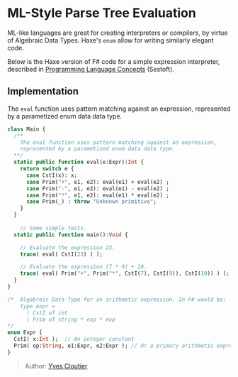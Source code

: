 [tags]: / "functional programming, ADT, enum, parsing"

# ML-Style Parse Tree Evaluation

ML-like languages are great for creating interpreters or compilers, by virtue of Algebraic Data Types.
Haxe's `enum` allow for writing similarly elegant code.

Below is the Haxe version of F# code for a simple expression interpreter, described in [Programming Language Concepts](https://www.itu.dk/people/sestoft/plc/) (Sestoft). 

## Implementation

The `eval` function uses pattern matching against an expression, represented by a parametized enum data data type. 
```haxe
class Main {
  /** 
    The eval function uses pattern matching against an expression, 
    represented by a parametized enum data data type. 
  **/
  static public function eval(e:Expr):Int {
    return switch e {
      case CstI(x): x;
      case Prim("+", e1, e2): eval(e1) + eval(e2) ;
      case Prim("-", e1, e2): eval(e1) - eval(e2) ;
      case Prim("*", e1, e2): eval(e1) * eval(e2) ;
      case Prim(_) : throw "Unknown primitive";
    }
  }
 
    // Some simple tests.
  static public function main():Void {

    // Evaluate the expression 23.
    trace( eval( CstI(23) ) );

    // Evaluate the expression (7 * 9) + 10.
    trace( eval( Prim("+", Prim("*", CstI(7), CstI(9)), CstI(10)) ) );
  }
}

/*  Algabreic Data Type for an arithmetic expression. In F# would be:
    type expr = 
      | CstI of int
      | Prim of string * exp * exp 
*/
enum Expr {
  CstI( x:Int );  // An integer constant
  Prim( op:String, e1:Expr, e2:Expr ); // Or a primary arithmetic expression
}
```

> Author: [Yves Cloutier](https://github.com/cloutiy)
